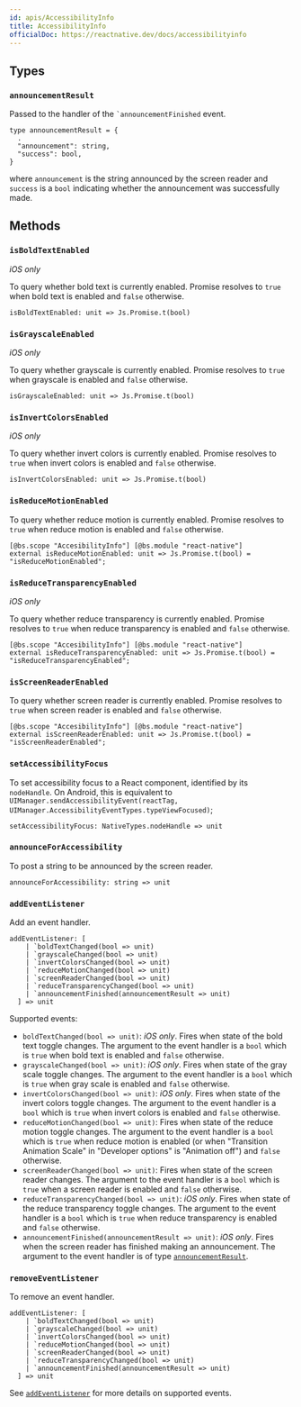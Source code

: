 ```yaml
---
id: apis/AccessibilityInfo
title: AccessibilityInfo
officialDoc: https://reactnative.dev/docs/accessibilityinfo
---
```


## Types

### `announcementResult`

Passed to the handler of the `` `announcementFinished `` event.

```reason
type announcementResult = {
  .
  "announcement": string,
  "success": bool,
}
```

where `announcement` is the string announced by the screen reader and `success`
is a `bool` indicating whether the announcement was successfully made.

## Methods

### `isBoldTextEnabled`

_iOS only_

To query whether bold text is currently enabled. Promise resolves to `true` when
bold text is enabled and `false` otherwise.

```reason
isBoldTextEnabled: unit => Js.Promise.t(bool)
```

### `isGrayscaleEnabled`

_iOS only_

To query whether grayscale is currently enabled. Promise resolves to `true` when
grayscale is enabled and `false` otherwise.

```reason
isGrayscaleEnabled: unit => Js.Promise.t(bool)
```

### `isInvertColorsEnabled`

_iOS only_

To query whether invert colors is currently enabled. Promise resolves to `true`
when invert colors is enabled and `false` otherwise.

```reason
isInvertColorsEnabled: unit => Js.Promise.t(bool)
```

### `isReduceMotionEnabled`

To query whether reduce motion is currently enabled. Promise resolves to `true`
when reduce motion is enabled and `false` otherwise.

```reason
[@bs.scope "AccesibilityInfo"] [@bs.module "react-native"]
external isReduceMotionEnabled: unit => Js.Promise.t(bool) = "isReduceMotionEnabled";
```

### `isReduceTransparencyEnabled`

_iOS only_

To query whether reduce transparency is currently enabled. Promise resolves to
`true` when reduce transparency is enabled and `false` otherwise.

```reason
[@bs.scope "AccesibilityInfo"] [@bs.module "react-native"]
external isReduceTransparencyEnabled: unit => Js.Promise.t(bool) = "isReduceTransparencyEnabled";
```

### `isScreenReaderEnabled`

To query whether screen reader is currently enabled. Promise resolves to `true`
when screen reader is enabled and `false` otherwise.

```reason
[@bs.scope "AccesibilityInfo"] [@bs.module "react-native"]
external isScreenReaderEnabled: unit => Js.Promise.t(bool) = "isScreenReaderEnabled";
```

### `setAccessibilityFocus`

To set accessibility focus to a React component, identified by its `nodeHandle`.
On Android, this is equivalent to
`UIManager.sendAccessibilityEvent(reactTag, UIManager.AccessibilityEventTypes.typeViewFocused)`;

```reason
setAccessibilityFocus: NativeTypes.nodeHandle => unit
```

### `announceForAccessibility`

To post a string to be announced by the screen reader.

```reason
announceForAccessibility: string => unit
```

### `addEventListener`

Add an event handler.

```reason
addEventListener: [
    | `boldTextChanged(bool => unit)
    | `grayscaleChanged(bool => unit)
    | `invertColorsChanged(bool => unit)
    | `reduceMotionChanged(bool => unit)
    | `screenReaderChanged(bool => unit)
    | `reduceTransparencyChanged(bool => unit)
    | `announcementFinished(announcementResult => unit)
  ] => unit
```

Supported events:

- `boldTextChanged(bool => unit)`: _iOS only_. Fires when state of the bold text
  toggle changes. The argument to the event handler is a `bool` which is `true`
  when bold text is enabled and `false` otherwise.
- `grayscaleChanged(bool => unit)`: _iOS only_. Fires when state of the gray
  scale toggle changes. The argument to the event handler is a `bool` which is
  `true` when gray scale is enabled and `false` otherwise.
- `invertColorsChanged(bool => unit)`: _iOS only_. Fires when state of the
  invert colors toggle changes. The argument to the event handler is a `bool`
  which is `true` when invert colors is enabled and `false` otherwise.
- `reduceMotionChanged(bool => unit)`: Fires when state of the reduce motion
  toggle changes. The argument to the event handler is a `bool` which is `true`
  when reduce motion is enabled (or when "Transition Animation Scale" in
  "Developer options" is "Animation off") and `false` otherwise.
- `screenReaderChanged(bool => unit)`: Fires when state of the screen reader
  changes. The argument to the event handler is a `bool` which is `true` when a
  screen reader is enabled and `false` otherwise.
- `reduceTransparencyChanged(bool => unit)`: _iOS only_. Fires when state of the
  reduce transparency toggle changes. The argument to the event handler is a
  `bool` which is `true` when reduce transparency is enabled and `false`
  otherwise.
- `announcementFinished(announcementResult => unit)`: _iOS only_. Fires when the
  screen reader has finished making an announcement. The argument to the event
  handler is of type [`announcementResult`](#announcementResult).

### `removeEventListener`

To remove an event handler.

```reason
addEventListener: [
    | `boldTextChanged(bool => unit)
    | `grayscaleChanged(bool => unit)
    | `invertColorsChanged(bool => unit)
    | `reduceMotionChanged(bool => unit)
    | `screenReaderChanged(bool => unit)
    | `reduceTransparencyChanged(bool => unit)
    | `announcementFinished(announcementResult => unit)
  ] => unit
```

See [`addEventListener`](#addEventListener) for more details on supported
events.
